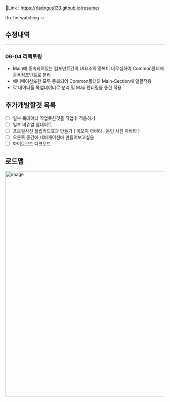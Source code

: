  🔗Link : https://rladngus133.github.io/resume/

 thx for watching ☺

## 수정내역
---
### 06-04 리펙토링
- Main에 종속되어있는 컴포넌트간의 UI요소의 중복이 너무심하여 Common폴더에 공용컴포넌트로 분리
- 애니메이션또한 모두 중복되어 Common폴더의 Main-Section에 일괄적용
- 각 데이터들 목업데이터로 분리 및 Map 렌더링을 통한 적용

## 추가개발할것 목록
- [ ] 일부 목데이터 작업못한것들 작업후 적용하기
- [ ] 일부 비쥬얼 업데이트
- [ ] 프로필사진 플립카드효과 만들기 ( 이모지 아바타 , 본인 사진 아바타 )
- [ ] 오른쪽 중간에 네비게이션바 만들어보고싶음
- [ ] 화이트모드 다크모드

## 로드맵
<img width="711" alt="image" src="https://github.com/rladngus133/resume/assets/124851297/34982c34-f89a-4d10-8235-d5b2b6aac0b0">
